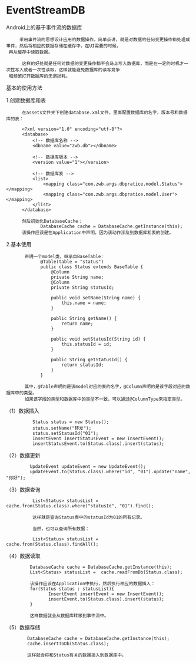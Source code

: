 # EventStreamDB
Android上的基于事件流的数据库

         采用事件流的思想设计应用的数据操作，简单点讲，就是对数据的任何变更操作都处理成事件，然后将相应的数据存储在缓存中，在UI需要的时候，
     再从缓存中读取数据。
     
          这样的好处就是任何对数据的变更操作都不会马上写入数据库，而是在一定的时机才一次性写入或者一次性读取，这样就能避免数据库的读写竞争
     和频繁打开数据库的无谓损耗。
         
基本的使用方法

1.创建数据库和表
         
          在assets文件夹下创建database.xml文件，里面配置数据库的名字，版本号和数据库的表：
          
          <?xml version="1.0" encoding="utf-8"?>
          <database>
              <!-- 数据库名称 -->
              <dbname value="zwb.db"></dbname>
          
              <!-- 数据库版本 -->
              <version value="1"></version>
          
              <!-- 数据库表 -->
              <list>
                  <mapping class="com.zwb.args.dbpratice.model.Status"></mapping>
                  <mapping class="com.zwb.args.dbpratice.model.User"></mapping>
              </list>
          </database>
          
          然后初始化DatabaseCache：
                 DatabaseCache cache = DatabaseCache.getInstance(this);
          该操作应该是在Application中声明，因为该动作涉及到数据库和表的创建。
                  
2.基本使用

           声明一个model类，继承自BaseTable:
                 @Table(table = "status")
                 public class Status extends BaseTable {
                     @Column
                     private String name;
                     @Column
                     private String statusId;
                 
                     public void setName(String name) {
                         this.name = name;
                     }
                 
                     public String getName() {
                         return name;
                     }
                 
                     public void setStatusId(String id) {
                         this.statusId = id;
                     }
                 
                     public String getStatusId() {
                         return statusId;
                     }
                 }
           
           其中，@Table声明的是该model对应的表的名字，@Column声明的是该字段对应的数据库中的类型。
           如果该字段的类型和数据库中的类型不一致，可以通过@ColumnType来指定类型。
         
（1）数据插入
            
              Status status = new Status();
              status.setName("转发");
              status.setStatusId("01");
              InsertEvent insertStatusEvent = new InsertEvent();
              insertStatusEvent.to(Status.class).insert(status);
              
（2）数据更新

             UpdateEvent updateEvent = new UpdateEvent();
             updateEvent.to(Status.class).where("id", "01").update("name", "你好");
             
（3）数据查询

              List<Status> statusList = cache.from(Status.class).where("statusId", "01").find();
              
              这样就是查询Status表中的statusId为01的所有记录。
              
              当然，也可以查询所有数据：
              
              List<Status> statusList = cache.from(Status.class).findAll();

（4）数据读取

             DatabaseCache cache = DatabaseCache.getInstance(this);
             List<Status> statusList =  cache.readFromDb(Status.class);
             
             该操作应该在Application中执行，然后执行相应的数据插入：
             for(Status status : statusList){
                    InsertEvent insertEvent = new InsertEvent();
                    insertEvent.to(Status.class).insert(status);
             }
             
             这样数据就会从数据库转移到事件流中。
          
（5）数据存储

            DatabaseCache cache = DatabaseCache.getInstance(this);
            cache.insertToDb(Status.class);
            
            这样就会将和Status有关的数据插入到数据库中。

